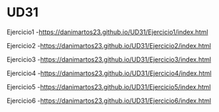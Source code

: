 # UD31

Ejercicio1 -https://danimartos23.github.io/UD31/Ejercicio1/index.html

Ejercicio2 -https://danimartos23.github.io/UD31/Ejercicio2/index.html

Ejercicio3 -https://danimartos23.github.io/UD31/Ejercicio3/index.html

Ejercicio4 -https://danimartos23.github.io/UD31/Ejercicio4/index.html

Ejercicio5 -https://danimartos23.github.io/UD31/Ejercicio5/index.html

Ejercicio6 -https://danimartos23.github.io/UD31/Ejercicio6/index.html

